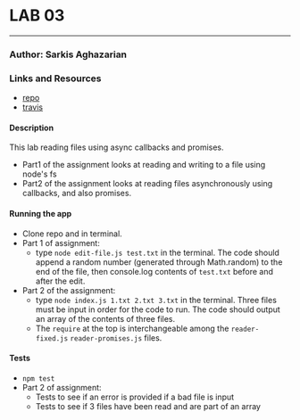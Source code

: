 # LAB 03

***

### Author: Sarkis Aghazarian

### Links and Resources
* [repo](https://github.com/sarkis74/lab-03-401n12)
* [travis](https://travis-ci.org/sarkis74/lab-03-401n12-)

#### Description
This lab reading files using async callbacks and promises.
* Part1 of the assignment looks at reading and writing to a file using node's fs
* Part2 of the assignment looks at reading files asynchronously using callbacks, and also promises.

#### Running the app
* Clone repo and in terminal.
* Part 1 of assignment: 
  * type `node edit-file.js test.txt` in the terminal. The code should append a random number (generated through Math.random) to the end of the file, then console.log contents of `test.txt` before and after the edit.
* Part 2 of the assignment: 
  * type `node index.js 1.txt 2.txt 3.txt` in the terminal. Three files must be input in order for the code to run. The code should output an array of the contents of three files.
  * The `require` at the top is interchangeable among the `reader-fixed.js` `reader-promises.js` files.
  
#### Tests
* `npm test`
* Part 2 of assignment:
  * Tests to see if an error is provided if a bad file is input
  * Tests to see if 3 files have been read and are part of an array
